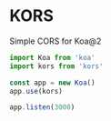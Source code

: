 # KORS

Simple CORS for Koa@2

```js
import Koa from 'koa'
import kors from 'kors'

const app = new Koa()
app.use(kors)

app.listen(3000)
```
